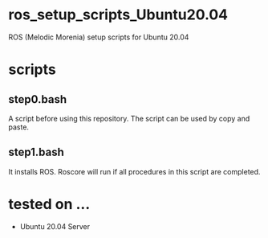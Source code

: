 # ros_setup_scripts_Ubuntu20.04

ROS (Melodic Morenia) setup scripts for Ubuntu 20.04

# scripts

## step0.bash

A script before using this repository. The script can be used by copy and paste.

## step1.bash

It installs ROS. Roscore will run if all procedures in this script are completed.

# tested on ...

* Ubuntu 20.04 Server
